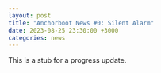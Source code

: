 ```yaml
---
layout: post
title: "Anchorboot News #0: Silent Alarm"
date: 2023-08-25 23:30:00 +3000
categories: news
---
```


This is a stub for a progress update.
